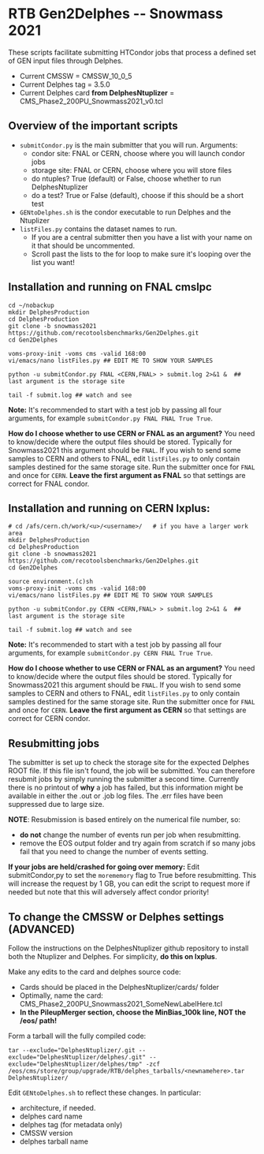 # RTB Gen2Delphes -- Snowmass 2021

These scripts facilitate submitting HTCondor jobs that process a defined set of GEN input files through Delphes.

 * Current CMSSW = CMSSW_10_0_5
 * Current Delphes tag = 3.5.0
 * Current Delphes card **from DelphesNtuplizer** = CMS_Phase2_200PU_Snowmass2021_v0.tcl

## Overview of the important scripts

 * `submitCondor.py` is the main submitter that you will run. Arguments:
   * condor site: FNAL or CERN, choose where you will launch condor jobs
   * storage site: FNAL or CERN, choose where you will store files
   * do ntuples? True (default) or False, choose whether to run DelphesNtuplizer
   * do a test? True or False (default), choose if this should be a short test
 * `GENtoDelphes.sh` is the condor executable to run Delphes and the Ntuplizer
 * `listFiles.py` contains the dataset names to run. 
   * If you are a central submitter then you have a list with your name on it that should be uncommented. 
   * Scroll past the lists to the for loop to make sure it's looping over the list you want!


## Installation and running on FNAL cmslpc

```
cd ~/nobackup
mkdir DelphesProduction
cd DelphesProduction
git clone -b snowmass2021 https://github.com/recotoolsbenchmarks/Gen2Delphes.git 
cd Gen2Delphes

voms-proxy-init -voms cms -valid 168:00
vi/emacs/nano listFiles.py ## EDIT ME TO SHOW YOUR SAMPLES

python -u submitCondor.py FNAL <CERN,FNAL> > submit.log 2>&1 &  ## last argument is the storage site

tail -f submit.log ## watch and see
```

**Note:** It's recommended to start with a test job by passing all four arguments, for example `submitCondor.py FNAL FNAL True True`. 

**How do I choose whether to use CERN or FNAL as an argument?** You need to know/decide where the output files should be stored. Typically for Snowmass2021 this argument should be `FNAL`. If you wish to send some samples to CERN and others to FNAL, edit `listFiles.py` to only contain samples destined for the same storage site. Run the submitter once for `FNAL` and once for `CERN`. **Leave the first argument as FNAL** so that settings are correct for FNAL condor.

## Installation and running on CERN lxplus:

```
# cd /afs/cern.ch/work/<u>/<username>/   # if you have a larger work area
mkdir DelphesProduction
cd DelphesProduction
git clone -b snowmass2021 https://github.com/recotoolsbenchmarks/Gen2Delphes.git 
cd Gen2Delphes

source environment.(c)sh
voms-proxy-init -voms cms -valid 168:00
vi/emacs/nano listFiles.py ## EDIT ME TO SHOW YOUR SAMPLES

python -u submitCondor.py CERN <CERN,FNAL> > submit.log 2>&1 &  ## last argument is the storage site

tail -f submit.log ## watch and see
```

**Note:** It's recommended to start with a test job by passing all four arguments, for example `submitCondor.py CERN FNAL True True`. 

**How do I choose whether to use CERN or FNAL as an argument?** You need to know/decide where the output files should be stored. Typically for Snowmass2021 this argument should be `FNAL`. If you wish to send some samples to CERN and others to FNAL, edit `listFiles.py` to only contain samples destined for the same storage site. Run the submitter once for `FNAL` and once for `CERN`. **Leave the first argument as CERN** so that settings are correct for CERN condor.

## Resubmitting jobs

The submitter is set up to check the storage site for the expected Delphes ROOT file. If this file isn't found, the job will be submitted. You can therefore resubmit jobs by simply running the submitter a second time. Currently there is no printout of **why** a job has failed, but this information might be available in either the .out or .job log files. The .err files have been suppressed due to large size. 

**NOTE**: Resubmission is based entirely on the numerical file number, so: 
 * **do not** change the number of events run per job when resubmitting. 
 * remove the EOS output folder and try again from scratch if so many jobs fail that you need to change the number of events setting.  

**If your jobs are held/crashed for going over memory:** Edit submitCondor,py to set the `morememory` flag to True before resubmitting. This will increase the request by 1 GB, you can edit the script to request more if needed but note that this will adversely affect condor priority!

## To change the CMSSW or Delphes settings (ADVANCED)

Follow the instructions on the DelphesNtuplizer github repository to install both the Ntuplizer and Delphes. For simplicity, **do this on lxplus**. 

Make any edits to the card and delphes source code:
 * Cards should be placed in the DelphesNtuplizer/cards/ folder
 * Optimally, name the card: CMS_Phase2_200PU_Snowmass2021_SomeNewLabelHere.tcl
 * **In the PileupMerger section, choose the MinBias_100k line, NOT the /eos/ path!**

Form a tarball will the fully compiled code: 

`tar --exclude="DelphesNtuplizer/.git --exclude="DelphesNtuplizer/delphes/.git" --exclude="DelphesNtuplizer/delphes/tmp" -zcf /eos/cms/store/group/upgrade/RTB/delphes_tarballs/<newnamehere>.tar DelphesNtuplizer/`

Edit `GENtoDelphes.sh` to reflect these changes. In particular:
 * architecture, if needed.
 * delphes card name
 * delphes tag (for metadata only)
 * CMSSW version
 * delphes tarball name



